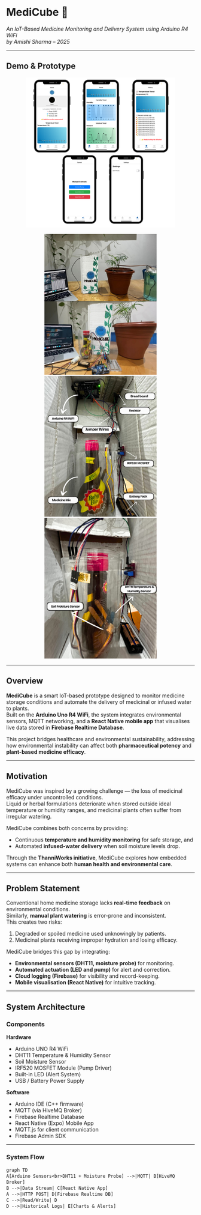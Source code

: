 # MediCube 💊  
*An IoT-Based Medicine Monitoring and Delivery System using Arduino R4 WiFi*  
*by Amishi Sharma – 2025*

---

## Demo & Prototype  

<p align="center">
  <img src="Demo-Prototype/App-Demo.png" width="400" alt="MediCube Mobile App Demo">
</p>

<p align="center">
  <img src="Demo-Prototype/setup1.png" width="300" alt="MediCube Hardware Setup - View 1">
  <img src="Demo-Prototype/setup2.png" width="300" alt="MediCube Hardware Setup - View 2">
  <img src="Demo-Prototype/setup3.png" width="300" alt="MediCube Hardware Setup - View 3">
</p>



---

## Overview  

**MediCube** is a smart IoT-based prototype designed to monitor medicine storage conditions and automate the delivery of medicinal or infused water to plants.  
Built on the **Arduino Uno R4 WiFi**, the system integrates environmental sensors, MQTT networking, and a **React Native mobile app** that visualises live data stored in **Firebase Realtime Database**.  

This project bridges healthcare and environmental sustainability, addressing how environmental instability can affect both **pharmaceutical potency** and **plant-based medicine efficacy**.

---

## Motivation  

MediCube was inspired by a growing challenge — the loss of medicinal efficacy under uncontrolled conditions.  
Liquid or herbal formulations deteriorate when stored outside ideal temperature or humidity ranges, and medicinal plants often suffer from irregular watering.  

MediCube combines both concerns by providing:
- Continuous **temperature and humidity monitoring** for safe storage, and  
- Automated **infused-water delivery** when soil moisture levels drop.  

Through the **ThanniWorks initiative**, MediCube explores how embedded systems can enhance both **human health and environmental care**.

---

## Problem Statement  

Conventional home medicine storage lacks **real-time feedback** on environmental conditions.  
Similarly, **manual plant watering** is error-prone and inconsistent.  
This creates two risks:
1. Degraded or spoiled medicine used unknowingly by patients.  
2. Medicinal plants receiving improper hydration and losing efficacy.  

MediCube bridges this gap by integrating:
- **Environmental sensors (DHT11, moisture probe)** for monitoring.  
- **Automated actuation (LED and pump)** for alert and correction.  
- **Cloud logging (Firebase)** for visibility and record-keeping.  
- **Mobile visualisation (React Native)** for intuitive tracking.  

---

## System Architecture  

### Components  

**Hardware**  
- Arduino UNO R4 WiFi  
- DHT11 Temperature & Humidity Sensor  
- Soil Moisture Sensor  
- IRF520 MOSFET Module (Pump Driver)  
- Built-in LED (Alert System)  
- USB / Battery Power Supply  

**Software**  
- Arduino IDE (C++ firmware)  
- MQTT (via HiveMQ Broker)  
- Firebase Realtime Database  
- React Native (Expo) Mobile App  
- MQTT.js for client communication  
- Firebase Admin SDK  

---

### System Flow  

```mermaid
graph TD
A[Arduino Sensors<br>DHT11 + Moisture Probe] -->|MQTT| B[HiveMQ Broker]
B -->|Data Stream| C[React Native App]
A -->|HTTP POST| D[Firebase Realtime DB]
C -->|Read/Write| D
D -->|Historical Logs| E[Charts & Alerts]
